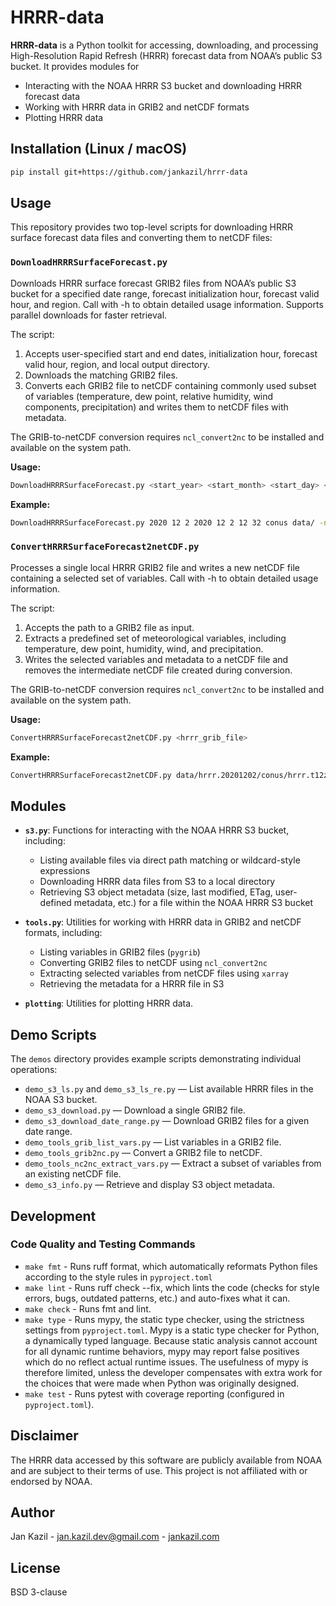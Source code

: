 # HRRR-data

**HRRR-data** is a Python toolkit for accessing, downloading, and processing High-Resolution Rapid Refresh (HRRR) forecast data from NOAA’s public S3 bucket. It provides modules for

- Interacting with the NOAA HRRR S3 bucket and downloading HRRR forecast data
- Working with HRRR data in GRIB2 and netCDF formats
- Plotting HRRR data

## Installation (Linux / macOS)

```bash
pip install git+https://github.com/jankazil/hrrr-data
```

## Usage

This repository provides two top-level scripts for downloading HRRR surface forecast data files and converting them to netCDF files:

### **`DownloadHRRRSurfaceForecast.py`**  

  Downloads HRRR surface forecast GRIB2 files from NOAA’s public S3 bucket for a specified date range, forecast initialization hour, forecast valid hour, and region. Call with -h to obtain detailed usage information. Supports parallel downloads for faster retrieval.   

  The script:  
  
  1. Accepts user-specified start and end dates, initialization hour, forecast valid hour, region, and local output directory.  
  2. Downloads the matching GRIB2 files.  
  3. Converts each GRIB2 file to netCDF containing commonly used subset of variables (temperature, dew point, relative humidity, wind components, precipitation) and writes them to netCDF files with metadata.  

The GRIB-to-netCDF conversion requires `ncl_convert2nc` to be installed and available on the system path.  

**Usage:**  

```bash
DownloadHRRRSurfaceForecast.py <start_year> <start_month> <start_day> <end_year> <end_month> <end_day> <forecast_init_hour> <forecast_valid_hour> <hrrr_region> <data_dir> [-n <n_parallel>]
```

**Example:**  

```bash
DownloadHRRRSurfaceForecast.py 2020 12 2 2020 12 2 12 32 conus data/ -n 16
```

### **`ConvertHRRRSurfaceForecast2netCDF.py`**  

  Processes a single local HRRR GRIB2 file and writes a new netCDF file containing a selected set of variables. Call with -h to obtain detailed usage information.  

  The script:  
  
  1. Accepts the path to a GRIB2 file as input.  
  2. Extracts a predefined set of meteorological variables, including temperature, dew point, humidity, wind, and precipitation.  
  3. Writes the selected variables and metadata to a netCDF file and removes the intermediate netCDF file created during conversion.   

The GRIB-to-netCDF conversion requires `ncl_convert2nc` to be installed and available on the system path.  

**Usage:**  

```bash
ConvertHRRRSurfaceForecast2netCDF.py <hrrr_grib_file>
```

**Example:**  

```bash
ConvertHRRRSurfaceForecast2netCDF.py data/hrrr.20201202/conus/hrrr.t12z.wrfsfcf32.grib2
```

## Modules

- **`s3.py`**: Functions for interacting with the NOAA HRRR S3 bucket, including:
  - Listing available files via direct path matching or wildcard-style expressions
  - Downloading HRRR data files from S3 to a local directory
  - Retrieving S3 object metadata (size, last modified, ETag, user-defined metadata, etc.) for a file within the NOAA HRRR S3 bucket

- **`tools.py`**: Utilities for working with HRRR data in GRIB2 and netCDF formats, including:
  - Listing variables in GRIB2 files (`pygrib`)
  - Converting GRIB2 files to netCDF using `ncl_convert2nc`
  - Extracting selected variables from netCDF files using `xarray`
  - Retrieving the metadata for a HRRR file in S3

- **`plotting`**: Utilities for plotting HRRR data.

## Demo Scripts

The `demos` directory provides example scripts demonstrating individual operations:

- `demo_s3_ls.py` and `demo_s3_ls_re.py` — List available HRRR files in the NOAA S3 bucket.
- `demo_s3_download.py` — Download a single GRIB2 file.
- `demo_s3_download_date_range.py` — Download GRIB2 files for a given date range.
- `demo_tools_grib_list_vars.py` — List variables in a GRIB2 file.
- `demo_tools_grib2nc.py` — Convert a GRIB2 file to netCDF.
- `demo_tools_nc2nc_extract_vars.py` — Extract a subset of variables from an existing netCDF file.
- `demo_s3_info.py` — Retrieve and display S3 object metadata.

## Development

### Code Quality and Testing Commands

- `make fmt` - Runs ruff format, which automatically reformats Python files according to the style rules in `pyproject.toml`
- `make lint` - Runs ruff check --fix, which lints the code (checks for style errors, bugs, outdated patterns, etc.) and auto-fixes what it can.
- `make check` - Runs fmt and lint.
- `make type` - Runs mypy, the static type checker, using the strictness settings from `pyproject.toml`. Mypy is a static type checker for Python, a dynamically typed language. Because static analysis cannot account for all dynamic runtime behaviors, mypy may report false positives which do no reflect actual runtime issues. The usefulness of mypy is therefore limited, unless the developer compensates with extra work for the choices that were made when Python was originally designed.
- `make test` - Runs pytest with coverage reporting (configured in `pyproject.toml`).

## Disclaimer

The HRRR data accessed by this software are publicly available from NOAA and are subject to their terms of use. This project is not affiliated with or endorsed by NOAA.

## Author
Jan Kazil - jan.kazil.dev@gmail.com - [jankazil.com](https://jankazil.com)  

## License

BSD 3-clause

